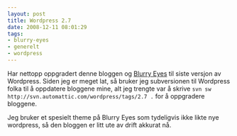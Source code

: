 ```yaml
---
layout: post
title: Wordpress 2.7
date: 2008-12-11 08:01:29
tags: 
- blurry-eyes
- generelt
- wordpress
---
```

Har nettopp oppgradert denne bloggen og <a href="http://blurry-eyes.net/">Blurry Eyes</a> til siste versjon av Wordpress. Siden jeg er meget lat, så bruker jeg subversionen til Wordpress folka til å oppdatere bloggene mine, alt jeg trengte var å skrive ```svn sw http://svn.automattic.com/wordpress/tags/2.7 .``` for å oppgradere bloggene.

Jeg bruker et spesielt theme på Blurry Eyes som tydeligvis ikke likte nye wordpress, så den bloggen er litt ute av drift akkurat nå.